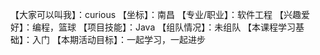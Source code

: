 【大家可以叫我】：curious
【坐标】：南昌
【专业/职业】：软件工程
【兴趣爱好】：编程，篮球
【项目技能】：Java
【组队情况】：未组队
【本课程学习基础】：入门
【本期活动目标】：一起学习，一起进步